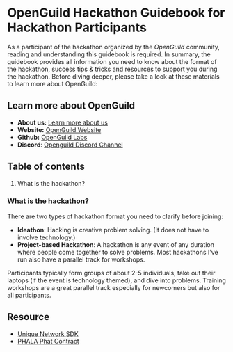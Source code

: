 # OpenGuild Hackathon Guidebook for Hackathon Participants
As a participant of the hackathon organized by the _OpenGuild_ community, reading and understanding this guidebook is required. In summary, the guidebook provides all information you need to know about the format of the hackathon, success tips & tricks and resources to support you during the hackathon. Before diving deeper, please take a look at these materials to learn more about OpenGuild:
## Learn more about OpenGuild
- **About us:** [Learn more about us](https://openguild.wtf/about)
- **Website:** [OpenGuild Website](https://openguild.wtf/)
- **Github:** [OpenGuild Labs](https://github.com/openguild-labs)
- **Discord**:  [Openguild Discord Channel](https://discord.gg/bcjMzxqtD7)
## Table of contents
1. What is the hackathon?

### What is the hackathon?
There are two types of hackathon format you need to clarify before joining:
- **Ideathon**: Hacking is creative problem solving. (It does not have to involve technology.)
- **Project-based Hackathon**: A hackathon is any event of any duration where people come together to solve problems. Most hackathons I’ve run also have a parallel track for workshops.

Participants typically form groups of about 2-5 individuals, take out their laptops (if the event is technology themed), and dive into problems. Training workshops are a great parallel track especially for newcomers but also for all participants.

## Resource
- [Unique Network SDK](https://docs.unique.network/build/sdk/getting-started.html)
- [PHALA Phat Contract](https://phala.network/phat-contract)
